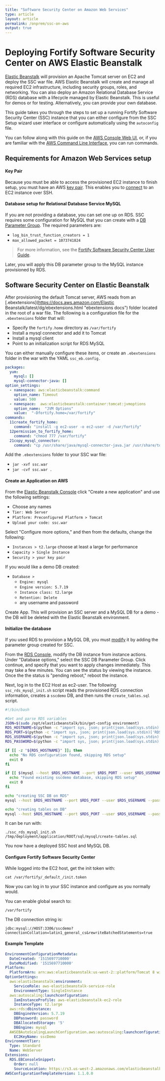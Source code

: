 ```yaml
---
title: "Software Security Center on Amazon Web Services"
type: article
layout: article
permalink: /onprem/ssc-on-aws
output: true
---
```

# Deploying Fortify Software Security Center on AWS Elastic Beanstalk
[Elastic Beanstalk](https://aws.amazon.com/elasticbeanstalk/) will provision an Apache Tomcat server on EC2 and deploy the SSC war file. AWS Elastic Beanstalk will create and manage all required EC2 infrastructure, including security groups, roles, and networking.  You can also deploy an Amazon Relational Database Service (RDS) database with a lifecycle managed by Elastic Beanstalk. This is useful for demos or for testing.  Alternatively, you can provide your own database.

This guide takes you through the steps to set up a running Fortify Software Security Center (SSC) instance that you can either configure from the SSC Setup wizard user interface or configure automatically using the `autoconfig` file.

You can follow along with this guide on the [AWS Console Web UI](https://aws.amazon.com/console/ "ui instructions"), or, if you are familiar with the [AWS Command Line Interface](https://aws.amazon.com/cli/ "aws instuctions"), you can run commands.

## Requirements for Amazon Web Services setup
#### Key Pair
Because you must be able to access the provisioned EC2 instance to finish setup, you must have an AWS [key pair](https://docs.aws.amazon.com/AWSEC2/latest/UserGuide/ec2-key-pairs.html "key pair guide").  This enables you to [connect](https://docs.aws.amazon.com/AWSEC2/latest/UserGuide/EC2_GetStarted.html "how to connect to ec2") to an EC2 instance over SSH.

#### Database setup for Relational Database Service MySQL
If you are not providing a database, you can set one up on RDS.  SSC requires some configuration for MySQL that you can create with a [DB Parameter Group](https://docs.aws.amazon.com/AmazonRDS/latest/UserGuide/USER_WorkingWithParamGroups.html#USER_WorkingWithParamGroups.Creating "Creating a DB Parameter Group").  The required parameters are:
 * `log_bin_trust_function_creators = 1`
 * `max_allowed_packet = 1073741824`

> For more information, see the [Fortify Software Security Center User Guide](https://community.softwaregrp.com/t5/Fortify-Product-Documentation/ct-p/fortify-product-documentation).

Later, you will apply this DB parameter group to the MySQL instance provisioned by RDS.

## Software Security Center on Elastic Beanstalk
After provisioning the default Tomcat server, AWS reads from an [.ebextensions](https://docs.aws.amazon.com/Elastic Beanstalk/latest/dg/ebextensions.html "ebextensions docs") folder located in the root of a war file.  The following is a configuration file for the `.ebextensions` folder that will:
* Specify the `fortify.home` directory as `/var/fortify`
* Install a mysql connector and add it to Tomcat
* Install a mysql client
* Point to an initialization script for RDS MySQL

You can either manually configure these items, or create an `.ebextensions` folder in the war with the YAML `ssc_eb.config.`
```yaml
packages:
  yum:
    mysql: []
    mysql-connector-java: []
option_settings:
  - namespace: aws:elasticbeanstalk:command
    option_name: Timeout
    value: 500
  - namespace:  aws:elasticbeanstalk:container:tomcat:jvmoptions
    option_name:  "JVM Options"
    value:  "-Dfortify.home=/var/fortify"
commands:
  11create_fortify_home:
    command: "install -g ec2-user -o ec2-user -d /var/fortify"
  12permission_to_fortify_home:
    command: "chmod 777 /var/fortify"
  21copy_mysql_connector:
    command: "cp /usr/share/java/mysql-connector-java.jar /usr/share/tomcat8/lib"
```

Add the `.ebextensions` folder to your SSC war file:

* `jar -xvf ssc.war`
* `jar -cvf ssc.war .`

#### Create an Application on AWS
From the [Elastic Beanstalk Console](https://console.aws.amazon.com/elasticbeanstalk) click "Create a new application" and use the following settings:

* Choose any names
* `Tier: Web Server`
* `Platform: Preconfigured Platform > Tomcat`
* `Upload your code: ssc.war`

Select "Configure more options," and then from the defaults, change the following:

* `Instances > t2.large` choose at least a large for performance
* `Capacity > Single Instance`
* `Security > your key pair`

If you would like a demo DB created:
* `Database >`
  * `Engine: mysql`
  * `Engine version: 5.7.19`
  * `Instance class: t2.large`
  * `Retention: Delete`
  * any username and password

Create App.  This will provision an SSC server and a MySQL DB for a demo - the DB will be deleted with the Elastic Beanstalk environment.

#### Initialize the database
If you used RDS to provision a MySQL DB, you must [modify](https://docs.aws.amazon.com/AmazonRDS/latest/UserGuide/USER_ModifyInstance.MySQL.html "how to modify a MySQL DB instance") it by adding the parameter group created for SSC.

From the [RDS Console](https://console.aws.amazon.com/rds), modify the DB instance from instance actions.  Under "Database options," select the SSC DB Parameter Group.  Click continue, and specify that you want to apply changes immediately. This may take a few minutes. You can see the status by viewing the instance.  Once the the status is "pending reboot," reboot the instance.

Next, log in to the EC2 Host as ec2-user.  The following `ssc_rds_mysql_init.sh` script reads the provisioned RDS connection information, creates a `sscdemo` DB, and then runs the `create_tables.sql` script.

```bash
#!/bin/bash

#Get and parse RDS variables
JSON=$(sudo /opt/elasticbeanstalk/bin/get-config environment)
RDS_HOSTNAME=$(python -c "import sys, json; print(json.load(sys.stdin)['RDS_HOSTNAME'])" <<< """$JSON""")
RDS_PORT=$(python -c "import sys, json; print(json.load(sys.stdin)['RDS_PORT'])" <<< """$JSON""")
RDS_USERNAME=$(python -c "import sys, json; print(json.load(sys.stdin)['RDS_USERNAME'])" <<< """$JSON""")
RDS_PASSWORD=$(python -c "import sys, json; print(json.load(sys.stdin)['RDS_PASSWORD'])" <<< """$JSON""")

if [[ -z "${RDS_HOSTNAME}" ]]; then
  echo "No RDS configuration found, skipping RDS setup"
  exit 0
fi

if [[ $(mysql --host $RDS_HOSTNAME --port $RDS_PORT --user $RDS_USERNAME --password=$RDS_PASSWORD -N --batch -e "show databases like 'sscdemo'") = sscdemo ]]; then
  echo "Found existing sscdemo database, skipping RDS setup"
  exit 0
fi

echo "creating SSC DB on RDS"
mysql --host $RDS_HOSTNAME --port $RDS_PORT --user $RDS_USERNAME --password=$RDS_PASSWORD -e "CREATE SCHEMA IF NOT EXISTS sscdemo DEFAULT CHARACTER SET latin1 COLLATE latin1_general_cs"

echo "creating tables on DB"
mysql --host $RDS_HOSTNAME --port $RDS_PORT --user $RDS_USERNAME --password=$RDS_PASSWORD sscdemo < """$1"""

```

It can be run with: 

`./ssc_rds_mysql_init.sh /tmp/deployment/application/ROOT/sql/mysql/create-tables.sql`

You now have a deployed SSC host and MySQL DB.

#### Configure Fortify Software Security Center
While logged into the EC2 host, get the init token with:

`cat /var/fortify/_default_/init.token`

Now you can log in to your SSC instance and configure as you normally would.

You can enable global search to:

`/var/fortify`

The DB connection string is:

`jdbc:mysql://HOST:3306/sscdemo?connectionCollation=latin1_general_cs&rewriteBatchedStatements=true`

#### Example Template
```yaml
EnvironmentConfigurationMetadata:
  DateCreated: '1515697710000'
  DateModified: '1515697710000'
Platform:
  PlatformArn: arn:aws:elasticbeanstalk:us-west-2::platform/Tomcat 8 with Java 8 running on 64bit Amazon Linux/2.7.4
OptionSettings:
  aws:elasticbeanstalk:environment:
    ServiceRole: aws-elasticbeanstalk-service-role
    EnvironmentType: SingleInstance
  aws:autoscaling:launchconfiguration:
    IamInstanceProfile: aws-elasticbeanstalk-ec2-role
    InstanceType: t2.large
  aws:rds:dbinstance:
    DBEngineVersion: 5.7.19
    DBPassword: password
    DBAllocatedStorage: '5'
    DBEngine: mysql
  AWSEBAutoScalingLaunchConfiguration.aws:autoscaling:launchconfiguration:
    EC2KeyName: sscDemo
EnvironmentTier:
  Type: Standard
  Name: WebServer
Extensions:
  RDS.EBConsoleSnippet:
    Order: null
    SourceLocation: https://s3.us-west-2.amazonaws.com/elasticbeanstalk-env-resources-us-west-2/eb_snippets/rds/rds.json
AWSConfigurationTemplateVersion: 1.1.0.0
```
